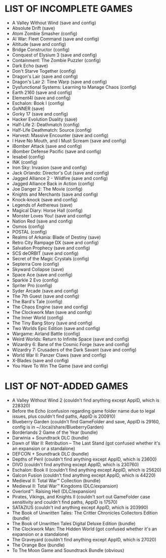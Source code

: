 # LIST OF INCOMPLETE GAMES

* A Valley Without Wind (save and config)
* Absolute Drift (save)
* Atom Zombie Smasher (config)
* AI War: Fleet Command (save and config)
* Altitude (save and config)
* Bridge Constructor (config)
* Conquest of Elysium 3 (save and config)
* Containment: The Zombie Puzzler (config)
* Dark Echo (save)
* Don't Starve Together (config)
* Dragon's Lair (save and config)
* Dragon's Lair 2: Time Warp (save and config)
* Dysfunctional Systems: Learning to Manage Chaos (config)
* Earth 2160 (save and config)
* Element4l (save and config)
* Eschalon: Book I (config)
* GoNNER (save)
* Gorky 17 (save and config)
* Hacker Evolution Duality (save)
* Half-Life 2: Deathmatch (config)
* Half-Life Deathmatch: Source (config)
* Harvest: Massive Encounter (save and config)
* I Have No Mouth, and I Must Scream (save and config)
* iBomber Attack (save and config)
* iBomber Defense Pacific (save and config)
* Iesabel (config)
* INK (config)
* Iron Sky: Invasion (save and config)
* Jack Orlando: Director's Cut (save and config)
* Jagged Alliance 2 - Wildfire (save and config)
* Jagged Alliance Back in Action (config)
* Joe Danger 2: The Movie (config)
* Knights and Merchants (save and config)
* Knock-knock (save and config)
* Legends of Aethereus (save)
* Magical Diary: Horse Hall (config)
* Monster Loves You! (save and config)
* Nation Red (save and config)
* Osmos (config)
* POSTAL (config)
* Realms of Arkania: Blade of Destiny (save)
* Retro City Rampage DX (save and config)
* Salvation Prophecy (save and config)
* SCS deORBIT (save and config)
* Secret of the Magic Crystals (config)
* Septerra Core (config)
* Skyward Collapse (save)
* Space Ace (save and config)
* Sparkle 2 Evo (config)
* Spriter Pro (config)
* Syder Arcade (save and config)
* The 7th Guest (save and config)
* The Bard's Tale (config)
* The Chaos Engine (save and config)
* The Clockwork Man (save and config)
* The Inner World (config)
* The Tiny Bang Story (save and config)
* Two Worlds Epic Edition (save and config)
* Wargame: Airland Battle (config)
* Weird Worlds: Return to Infinite Space (save and config)
* Wizardry 6: Bane of the Cosmic Forge (save and config)
* Wizardry 7: Crusaders of the Dark Savant (save and config)
* World War II: Panzer Claws (save and config)
* X-Blades (save and config)
* You Have To Win The Game (save and config)

# LIST OF NOT-ADDED GAMES
* A Valley Without Wind 2 (couldn't find anything except AppID, which is 228320)
* Before the Echo (confusion regarding game folder name due to legal issues, plus couldn't find paths, AppID is 200910)
* Blueberry Garden (couldn't find GameFolder and save, AppID is 29160, config is in ~/.local/share/BlueberryGarden)
* Borderlands 2 Game of the Year (bundle)
* Darwinia + Soundtrack DLC (bundle)
* Dawn of War II: Retribution – The Last Stand (got confused whether it's an expansion or a standalone)
* DEFCON + Soundtrack DLC (bundle)
* Depths of Peril (couldn't find anything except AppID, which is 23600)
* DIVO (couldn't find anything except AppID, which is 230760)
* Eschalon: Book II (couldn't find anything except AppID, which is 25620)
* Galcon Fusion (couldn't find anything except AppID, which is 44220)
* Medieval II: Total War™ Collection (bundle)
* Medieval II: Total War™ Kingdoms (DLC/expansion)
* Overlord™: Raising Hell (DLC/expansion)
* Pirates, Vikings, and Knights II (couldn't sort out GameFolder case sensitivity and couldn't find paths, AppID is 17570)
* SATAZIUS (couldn't ind anything except AppID, which is 203990)
* The Book of Unwritten Tales: The Critter Chronicles Collectors Edition (bundle)
* The Book of Unwritten Tales Digital Deluxe Edition (bundle)
* The Clockwork Man: The Hidden World (got confused whether it's an expansion or a standalone)
* The Graveyard (couldn't find anything except AppID, which is 27020)
* The Orange Box (bundle)
* To The Moon Game and Soundtrack Bundle (obvious)
